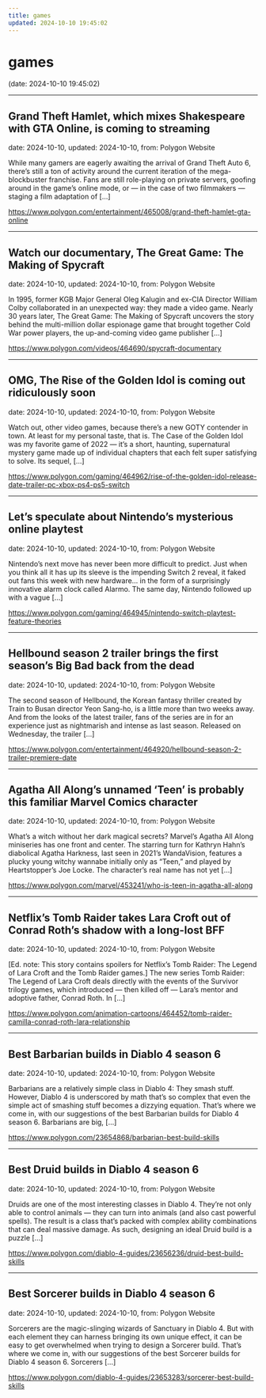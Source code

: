 ```yaml
---
title: games
updated: 2024-10-10 19:45:02
---
```


# games

(date: 2024-10-10 19:45:02)

---

## Grand Theft Hamlet, which mixes Shakespeare with GTA Online, is coming to streaming

date: 2024-10-10, updated: 2024-10-10, from: Polygon Website

While many gamers are eagerly awaiting the arrival of Grand Theft Auto 6, there’s still a ton of activity around the current iteration of the mega-blockbuster franchise. Fans are still role-playing on private servers, goofing around in the game’s online mode, or — in the case of two filmmakers — staging a film adaptation of [&#8230;] 

 

<https://www.polygon.com/entertainment/465008/grand-theft-hamlet-gta-online>

---

## Watch our documentary, The Great Game: The Making of Spycraft

date: 2024-10-10, updated: 2024-10-10, from: Polygon Website

In 1995, former KGB Major General Oleg Kalugin and ex-CIA Director William Colby collaborated in an unexpected way: they made a video game. Nearly 30 years later, The Great Game: The Making of Spycraft uncovers the story behind the multi-million dollar espionage game that brought together Cold War power players, the up-and-coming video game publisher [&#8230;] 

 

<https://www.polygon.com/videos/464690/spycraft-documentary>

---

## OMG, The Rise of the Golden Idol is coming out ridiculously soon

date: 2024-10-10, updated: 2024-10-10, from: Polygon Website

Watch out, other video games, because there’s a new GOTY contender in town. At least for my personal taste, that is. The Case of the Golden Idol was my favorite game of 2022 — it’s a short, haunting, supernatural mystery game made up of individual chapters that each felt super satisfying to solve. Its sequel, [&#8230;] 

 

<https://www.polygon.com/gaming/464962/rise-of-the-golden-idol-release-date-trailer-pc-xbox-ps4-ps5-switch>

---

## Let’s speculate about Nintendo’s mysterious online playtest

date: 2024-10-10, updated: 2024-10-10, from: Polygon Website

Nintendo’s next move has never been more difficult to predict. Just when you think all it has up its sleeve is the impending Switch 2 reveal, it faked out fans this week with new hardware… in the form of a surprisingly innovative alarm clock called Alarmo. The same day, Nintendo followed up with a vague [&#8230;] 

 

<https://www.polygon.com/gaming/464945/nintendo-switch-playtest-feature-theories>

---

## Hellbound season 2 trailer brings the first season&#8217;s Big Bad back from the dead

date: 2024-10-10, updated: 2024-10-10, from: Polygon Website

The second season of Hellbound, the Korean fantasy thriller created by Train to Busan director Yeon Sang-ho, is a little more than two weeks away. And from the looks of the latest trailer, fans of the series are in for an experience just as nightmarish and intense as last season. Released on Wednesday, the trailer [&#8230;] 

 

<https://www.polygon.com/entertainment/464920/hellbound-season-2-trailer-premiere-date>

---

## Agatha All Along’s unnamed ‘Teen’ is probably this familiar Marvel Comics character

date: 2024-10-10, updated: 2024-10-10, from: Polygon Website

What’s a witch without her dark magical secrets? Marvel’s Agatha All Along miniseries has one front and center. The starring turn for Kathryn Hahn’s diabolical Agatha Harkness, last seen in 2021’s WandaVision, features a plucky young witchy wannabe initially only as “Teen,” and played by Heartstopper’s Joe Locke. The character’s real name has not yet [&#8230;] 

 

<https://www.polygon.com/marvel/453241/who-is-teen-in-agatha-all-along>

---

## Netflix’s Tomb Raider takes Lara Croft out of Conrad Roth’s shadow with a long-lost BFF

date: 2024-10-10, updated: 2024-10-10, from: Polygon Website

[Ed. note: This story contains spoilers for Netflix’s Tomb Raider: The Legend of Lara Croft and the Tomb Raider games.] The new series Tomb Raider: The Legend of Lara Croft deals directly with the events of the Survivor trilogy games, which introduced — then killed off — Lara’s mentor and adoptive father, Conrad Roth. In [&#8230;] 

 

<https://www.polygon.com/animation-cartoons/464452/tomb-raider-camilla-conrad-roth-lara-relationship>

---

## Best Barbarian builds in Diablo 4 season 6

date: 2024-10-10, updated: 2024-10-10, from: Polygon Website

Barbarians are a relatively simple class in Diablo 4: They smash stuff. However, Diablo 4 is underscored by math that’s so complex that even the simple act of smashing stuff becomes a dizzying equation. That’s where we come in, with our suggestions of the best Barbarian builds for Diablo 4 season 6. Barbarians are big, [&#8230;] 

 

<https://www.polygon.com/23654868/barbarian-best-build-skills>

---

## Best Druid builds in Diablo 4 season 6

date: 2024-10-10, updated: 2024-10-10, from: Polygon Website

Druids are one of the most interesting classes in Diablo 4. They’re not only able to control animals — they can turn into animals (and also cast powerful spells). The result is a class that’s packed with complex ability combinations that can deal massive damage. As such, designing an ideal Druid build is a puzzle [&#8230;] 

 

<https://www.polygon.com/diablo-4-guides/23656236/druid-best-build-skills>

---

## Best Sorcerer builds in Diablo 4 season 6

date: 2024-10-10, updated: 2024-10-10, from: Polygon Website

Sorcerers are the magic-slinging wizards of Sanctuary in Diablo 4. But with each element they can harness bringing its own unique effect, it can be easy to get overwhelmed when trying to design a Sorcerer build. That’s where we come in, with our suggestions of the best Sorcerer builds for Diablo 4 season 6. Sorcerers [&#8230;] 

 

<https://www.polygon.com/diablo-4-guides/23653283/sorcerer-best-build-skills>

